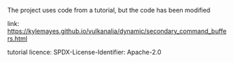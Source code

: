 The project uses code from a tutorial, but the code has been modified

link:
https://kylemayes.github.io/vulkanalia/dynamic/secondary_command_buffers.html

tutorial licence:
SPDX-License-Identifier: Apache-2.0